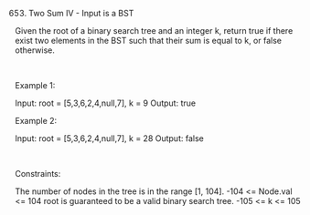 653. Two Sum IV - Input is a BST

Given the root of a binary search tree and an integer k, return true if there exist two elements in the BST such that their sum is equal to k, or false otherwise.

 

Example 1:

Input: root = [5,3,6,2,4,null,7], k = 9
Output: true


Example 2:

Input: root = [5,3,6,2,4,null,7], k = 28
Output: false


 

Constraints:

The number of nodes in the tree is in the range [1, 104].
-104 <= Node.val <= 104
root is guaranteed to be a valid binary search tree.
-105 <= k <= 105